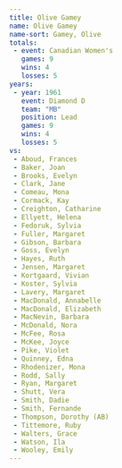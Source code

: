 ```yaml
---
title: Olive Gamey
name: Olive Gamey
name-sort: Gamey, Olive
totals:
 - event: Canadian Women's
   games: 9
   wins: 4
   losses: 5
years:
 - year: 1961
   event: Diamond D
   team: "MB"
   position: Lead
   games: 9
   wins: 4
   losses: 5
vs:
 - Aboud, Frances
 - Baker, Joan
 - Brooks, Evelyn
 - Clark, Jane
 - Comeau, Mona
 - Cormack, Kay
 - Creighton, Catharine
 - Ellyett, Helena
 - Fedoruk, Sylvia
 - Fuller, Margaret
 - Gibson, Barbara
 - Goss, Evelyn
 - Hayes, Ruth
 - Jensen, Margaret
 - Kortgaard, Vivian
 - Koster, Sylvia
 - Lavery, Margaret
 - MacDonald, Annabelle
 - MacDonald, Elizabeth
 - MacNevin, Barbara
 - McDonald, Nora
 - McFee, Rosa
 - McKee, Joyce
 - Pike, Violet
 - Quinney, Edna
 - Rhodenizer, Mona
 - Rodd, Sally
 - Ryan, Margaret
 - Shutt, Vera
 - Smith, Dadie
 - Smith, Fernande
 - Thompson, Dorothy (AB)
 - Tittemore, Ruby
 - Walters, Grace
 - Watson, Ila
 - Wooley, Emily
---
```

